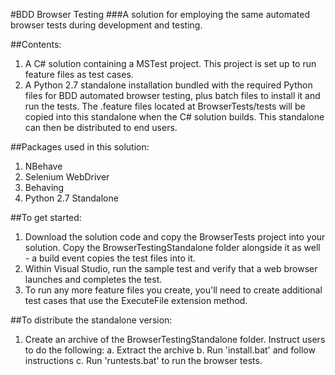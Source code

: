 #BDD Browser Testing
###A solution for employing the same automated browser tests during development and testing.

##Contents:

1. A C# solution containing a MSTest project. This project is set up to run feature files as test cases.
2. A Python 2.7 standalone installation bundled with the required Python files for BDD automated browser testing, plus batch files to install it and run the tests. The .feature files located at BrowserTests/tests will be copied into this standalone when the C# solution builds. This standalone can then be distributed to end users.

##Packages used in this solution:

1. NBehave
2. Selenium WebDriver
3. Behaving
4. Python 2.7 Standalone




##To get started:

1. Download the solution code and copy the BrowserTests project into your solution. Copy the BrowserTestingStandalone folder alongside it as well - a build event copies the test files into it.
2. Within Visual Studio, run the sample test and verify that a web browser launches and completes the test.
3. To run any more feature files you create, you'll need to create additional test cases that use the ExecuteFile extension method.

##To distribute the standalone version:
1. Create an archive of the BrowserTestingStandalone folder. Instruct users to do the following:
  a. Extract the archive
  b. Run 'install.bat' and follow instructions
  c. Run 'runtests.bat' to run the browser tests.
